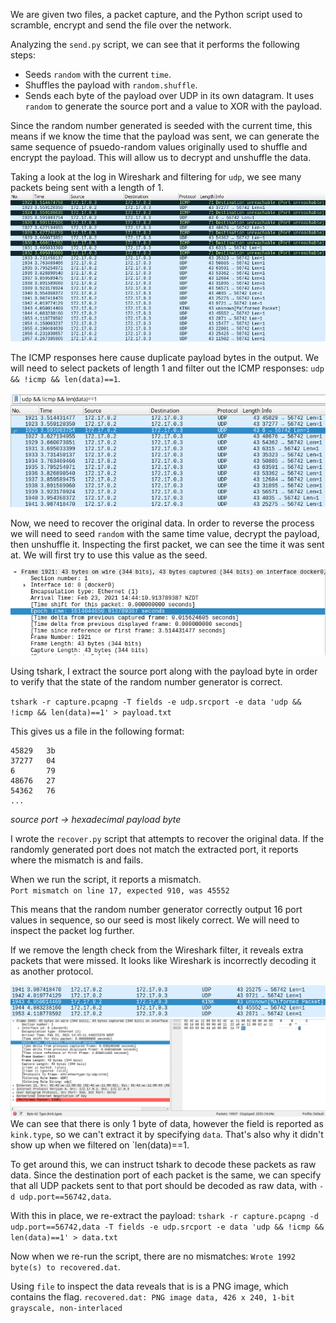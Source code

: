 We are given two files, a packet capture, and the Python script used to scramble, encrypt and send the file over the network.

Analyzing the `send.py` script, we can see that it performs the following steps:
- Seeds `random` with the current `time`.
- Shuffles the payload with `random.shuffle`.
- Sends each byte of the payload over UDP in its own datagram. It uses `random` to generate the source port and a value to XOR with the payload.

Since the random number generated is seeded with the current time, this means if we know the time that the payload was sent, we can generate the same sequence of psuedo-random values originally used to shuffle and encrypt the payload. This will allow us to decrypt and unshuffle the data.

Taking a look at the log in Wireshark and filtering for `udp`, we see many packets being sent with a length of 1.
![](img/scrambled-bytes-1.png)

The ICMP responses here cause duplicate payload bytes in the output. We will need to select packets of length 1 and filter out the ICMP responses: `udp && !icmp && len(data)==1`.

![](img/scrambled-bytes-2.png)

Now, we need to recover the original data. In order to reverse the process we will need to seed `random` with the same time value, decrypt the payload, then unshuffle it. Inspecting the first packet, we can see the time it was sent at. We will first try to use this value as the seed.

![](img/scrambled-bytes-3.png)

Using tshark, I extract the source port along with the payload byte in order to verify that the state of the random number generator is correct.

`tshark -r capture.pcapng -T fields -e udp.srcport -e data 'udp && !icmp && len(data)==1' > payload.txt`

This gives us a file in the following format:
```
45829   3b
37277   04
6       79
48676   27
54362   76
...
```
*source port -> hexadecimal payload byte*

I wrote the `recover.py` script that attempts to recover the original data. If the randomly generated port does not match the extracted port, it reports where the mismatch is and fails.

When we run the script, it reports a mismatch.\
`Port mismatch on line 17, expected 910, was 45552`

This means that the random number generator correctly output 16 port values in sequence, so our seed is most likely correct. We will need to inspect the packet log further.

If we remove the length check from the Wireshark filter, it reveals extra packets that were missed. It looks like Wireshark is incorrectly decoding it as another protocol.

![](img/scrambled-bytes-4.png)
![](img/scrambled-bytes-5.png)
We can see that there is only 1 byte of data, however the field is reported as `kink.type`, so we can't extract it by specifying `data`. That's also why it didn't show up when we filtered on `len(data)==1.

To get around this, we can instruct tshark to decode these packets as raw data. Since the destination port of each packet is the same, we can specify that all UDP packets sent to that port should be decoded as raw data, with `-d udp.port==56742,data`.

With this in place, we re-extract the payload:
`tshark -r capture.pcapng -d udp.port==56742,data -T fields -e udp.srcport -e data 'udp && !icmp && len(data)==1' > data.txt`

Now when we re-run the script, there are no mismatches: `Wrote 1992 byte(s) to recovered.dat`.

Using `file` to inspect the data reveals that is is a PNG image, which contains the flag.
`recovered.dat: PNG image data, 426 x 240, 1-bit grayscale, non-interlaced`
